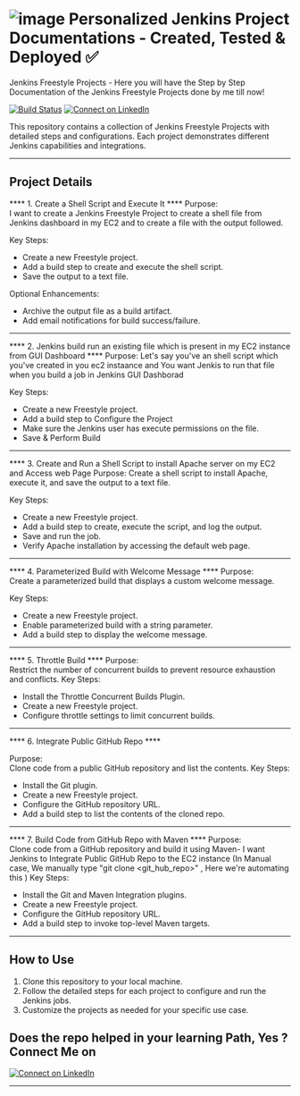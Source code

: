 # ![image](https://github.com/user-attachments/assets/796aaf3d-69ac-4f65-9d72-93f15dc43878) Personalized Jenkins Project Documentations - Created, Tested & Deployed ✅

Jenkins Freestyle Projects - Here you will have the Step by Step Documentation of the Jenkins Freestyle Projects done by me till now!

[![Build Status](https://img.shields.io/badge/build-passing-brightgreen)]()
[![Connect on LinkedIn](https://img.shields.io/badge/LinkedIn-GangaVaishnuReddy-blue?logo=linkedin)](https://www.linkedin.com/in/vaaisshnnu-reddy/)


This repository contains a collection of Jenkins Freestyle Projects with detailed steps and configurations. Each project demonstrates different Jenkins capabilities and integrations.

---

## Project Details ##

**** 1. Create a Shell Script and Execute It ****
Purpose:  
I want to create a Jenkins Freestyle Project to create a shell file from Jenkins dashboard in my EC2 and to create a file with the output followed.

Key Steps:
- Create a new Freestyle project.
- Add a build step to create and execute the shell script.
- Save the output to a text file.

Optional Enhancements:
- Archive the output file as a build artifact.
- Add email notifications for build success/failure.

---

**** 2. Jenkins build run an existing file which is present in my EC2 instance from GUI Dashboard ****
Purpose: 
Let's say you've an shell script which you've created in you ec2 instaance and You want Jenkis to run that file when you build a job in Jenkins GUI Dashborad

Key Steps:
- Create a new Freestyle project.
- Add a build step to Configure the Project
- Make sure the Jenkins user has execute permissions on the file.
- Save & Perform Build 

---

**** 3. Create and Run a Shell Script to install Apache server on my EC2 and Access web Page
Purpose: 
Create a shell script to install Apache, execute it, and save the output to a text file.

Key Steps:
- Create a new Freestyle project.
- Add a build step to create, execute the script, and log the output.
- Save and run the job.
- Verify Apache installation by accessing the default web page.

---

**** 4. Parameterized Build with Welcome Message ****
Purpose:  
Create a parameterized build that displays a custom welcome message.

Key Steps:
- Create a new Freestyle project.
- Enable parameterized build with a string parameter.
- Add a build step to display the welcome message.
---

**** 5. Throttle Build ****
Purpose:  
Restrict the number of concurrent builds to prevent resource exhaustion and conflicts.
Key Steps:
- Install the Throttle Concurrent Builds Plugin.
- Create a new Freestyle project.
- Configure throttle settings to limit concurrent builds.

---

**** 6. Integrate Public GitHub Repo ****

Purpose:  
Clone code from a public GitHub repository and list the contents.
Key Steps:
- Install the Git plugin.
- Create a new Freestyle project.
- Configure the GitHub repository URL.
- Add a build step to list the contents of the cloned repo.

---

**** 7. Build Code from GitHub Repo with Maven ****
Purpose:  
Clone code from a GitHub repository and build it using Maven- I want Jenkins to Integrate Public GitHub Repo to the EC2 instance (In Manual case, We manually type "git clone <git_hub_repo>" , Here we're automating this )
Key Steps:
- Install the Git and Maven Integration plugins.
- Create a new Freestyle project.
- Configure the GitHub repository URL.
- Add a build step to invoke top-level Maven targets.

---

## How to Use

1. Clone this repository to your local machine.
2. Follow the detailed steps for each project to configure and run the Jenkins jobs.
3. Customize the projects as needed for your specific use case.

## Does the repo helped in your learning Path, Yes ? Connect Me on

[![Connect on LinkedIn](https://img.shields.io/badge/LinkedIn-GangaVaishnuReddy-blue?logo=linkedin)](https://www.linkedin.com/in/vaaisshnnu-reddy/)

---

